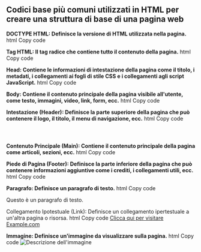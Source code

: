## Codici base più comuni utilizzati in HTML per creare una struttura di base di una pagina web

**DOCTYPE HTML: Definisce la versione di HTML utilizzata nella pagina.**
html
Copy code

<!DOCTYPE html>


**Tag HTML: Il tag radice che contiene tutto il contenuto della pagina.**
html
Copy code
<html>
  <!-- Contenuto della pagina -->
</html>

**Head: Contiene le informazioni di intestazione della pagina come il titolo, i metadati, i collegamenti ai fogli di stile CSS e i collegamenti agli script JavaScript.**
html
Copy code
<head>
  <title>Titolo della Pagina</title>
  <!-- Altre informazioni di intestazione come metatag, collegamenti CSS, ecc. -->
</head>

**Body: Contiene il contenuto principale della pagina visibile all'utente, come testo, immagini, video, link, form, ecc.**
html
Copy code
<body>
  <!-- Contenuto visibile all'utente -->
</body>

**Intestazione (Header): Definisce la parte superiore della pagina che può contenere il logo, il titolo, il menu di navigazione, ecc.**
html
Copy code
<header>
  <!-- Logo, titolo, menu di navigazione, ecc. -->
</header>

**Contenuto Principale (Main): Contiene il contenuto principale della pagina come articoli, sezioni, ecc.**
html
Copy code
<main>
  <!-- Contenuto principale come articoli, sezioni, ecc. -->
</main>

**Piede di Pagina (Footer): Definisce la parte inferiore della pagina che può contenere informazioni aggiuntive come i crediti, i collegamenti utili, ecc.**
html
Copy code
<footer>
  <!-- Informazioni aggiuntive come crediti, collegamenti, ecc. -->
</footer>

**Paragrafo: Definisce un paragrafo di testo.**
html
Copy code
<p>Questo è un paragrafo di testo.</p>
Collegamento Ipotestuale (Link): Definisce un collegamento ipertestuale a un'altra pagina o risorsa.
html
Copy code
<a href="https://www.example.com">Clicca qui per visitare Example.com</a>

**Immagine: Definisce un'immagine da visualizzare sulla pagina.**
html
Copy code
<img src="path/to/image.jpg" alt="Descrizione dell'immagine">